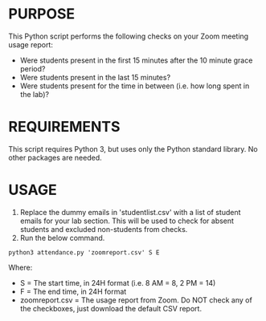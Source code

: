 # PURPOSE
This Python script performs the following checks on your Zoom meeting usage report:
- Were students present in the first 15 minutes after the 10 minute grace period?
- Were students present in the last 15 minutes?
- Were students present for the time in between (i.e. how long spent in the lab)?


# REQUIREMENTS
This script requires Python 3, but uses only the Python standard library. No other packages are needed.


# USAGE
1. Replace the dummy emails in 'studentlist.csv' with a list of student emails for your lab section. This will be used to check for absent students and excluded non-students from checks.
2. Run the below command.

`python3 attendance.py 'zoomreport.csv' S E`

Where:
- S = The start time, in 24H format (i.e. 8 AM = 8, 2 PM = 14)
- F = The end time, in 24H format
- zoomreport.csv = The usage report from Zoom. Do NOT check any of the checkboxes, just download the default CSV report.
